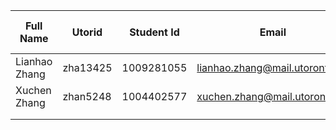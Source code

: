 | **Full Name** | Utorid   | Student Id | Email                          | Best way to Connect            | Slack User Name |
| ------------- | -------- | ---------- | ------------------------------ | ------------------------------ | --------------- |
| Lianhao Zhang | zha13425 | 1009281055 | lianhao.zhang@mail.utoronto.ca | lianhao.zhang@mail.utoronto.ca | Lianhao Zhang   |
| Xuchen Zhang  | zhan5248 | 1004402577 | xuchen.zhang@mail.utoronto.ca  | xuchen.zhang@mail.utoronto.ca  | Xuchen Zhang    |
|               |          |            |                                |                                |                 |
|               |          |            |                                |                                |                 |
